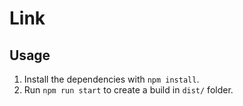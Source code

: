 # Link

## Usage

1. Install the dependencies with `npm install`.
1. Run `npm run start` to create a build in `dist/` folder.
